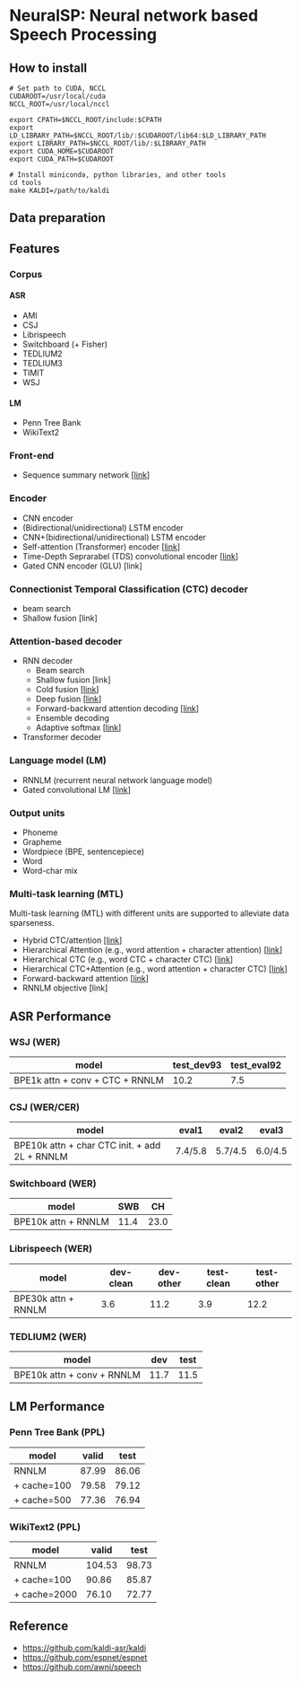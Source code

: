 # NeuralSP: Neural network based Speech Processing

## How to install
```
# Set path to CUDA, NCCL
CUDAROOT=/usr/local/cuda
NCCL_ROOT=/usr/local/nccl

export CPATH=$NCCL_ROOT/include:$CPATH
export LD_LIBRARY_PATH=$NCCL_ROOT/lib/:$CUDAROOT/lib64:$LD_LIBRARY_PATH
export LIBRARY_PATH=$NCCL_ROOT/lib/:$LIBRARY_PATH
export CUDA_HOME=$CUDAROOT
export CUDA_PATH=$CUDAROOT

# Install miniconda, python libraries, and other tools
cd tools
make KALDI=/path/to/kaldi
```


## Data preparation


## Features
### Corpus
#### ASR
- AMI
- CSJ
- Librispeech
- Switchboard (+ Fisher)
- TEDLIUM2
- TEDLIUM3
- TIMIT
- WSJ

#### LM
- Penn Tree Bank
- WikiText2

### Front-end
- Sequence summary network [[link](https://www.isca-speech.org/archive/Interspeech_2018/abstracts/1438.html)]

### Encoder
- CNN encoder
- (Bidirectional/unidirectional) LSTM encoder
- CNN+(bidirectional/unidirectional) LSTM encoder
- Self-attention (Transformer) encoder [[link](https://arxiv.org/abs/1706.03762)]
- Time-Depth Seprarabel (TDS) convolutional encoder [[link](https://arxiv.org/abs/1904.02619)]
- Gated CNN encoder (GLU) [link]

### Connectionist Temporal Classification (CTC) decoder
- beam search
- Shallow fusion [link]

### Attention-based decoder
- RNN decoder
  - Beam search
  - Shallow fusion [link]
  - Cold fusion [[link](https://arxiv.org/abs/1708.06426)]
  - Deep fusion [[link](https://arxiv.org/abs/1503.03535)]
  - Forward-backward attention decoding [[link](https://www.isca-speech.org/archive/Interspeech_2018/abstracts/1160.html)]
  - Ensemble decoding
  - Adaptive softmax [[link](https://arxiv.org/abs/1609.04309)]
- Transformer decoder

### Language model (LM)
- RNNLM (recurrent neural network language model)
- Gated convolutional LM [[link](https://arxiv.org/abs/1612.08083)]

### Output units
- Phoneme
- Grapheme
- Wordpiece (BPE, sentencepiece)
- Word
- Word-char mix

### Multi-task learning (MTL)
Multi-task learning (MTL) with different units are supported to alleviate data sparseness.
- Hybrid CTC/attention [[link](https://www.merl.com/publications/docs/TR2017-190.pdf)]
- Hierarchical Attention (e.g., word attention + character attention) [[link](http://sap.ist.i.kyoto-u.ac.jp/lab/bib/intl/INA-SLT18.pdf)]
- Hierarchical CTC (e.g., word CTC + character CTC) [[link](https://arxiv.org/abs/1711.10136)]
- Hierarchical CTC+Attention (e.g., word attention + character CTC) [[link](http://www.sap.ist.i.kyoto-u.ac.jp/lab/bib/intl/UEN-ICASSP18.pdf)]
- Forward-backward attention [[link](https://www.isca-speech.org/archive/Interspeech_2018/abstracts/1160.html)]
- RNNLM objective [link]


## ASR Performance
### WSJ (WER)
| model                            | test_dev93 | test_eval92 |
| -------------------------------- | ---------- | ----------- |
| BPE1k attn + conv + CTC + RNNLM  | 10.2       | 7.5         |

### CSJ (WER/CER)
| model                                         | eval1   | eval2   | eval3   |
| --------------------------------------------- | ------- | ------- | ------- |
| BPE10k attn + char CTC init. + add 2L + RNNLM | 7.4/5.8 | 5.7/4.5 | 6.0/4.5 |

### Switchboard (WER)
| model                | SWB  | CH   |
| -------------------- | ---- | ---- |
| BPE10k attn + RNNLM  | 11.4 | 23.0 |

### Librispeech (WER)
| model                | dev-clean | dev-other | test-clean | test-other |
| -------------------- | --------- | --------- | ---------- | ---------- |
| BPE30k attn + RNNLM  | 3.6       | 11.2      | 3.9        | 12.2       |

### TEDLIUM2 (WER)
| model                       | dev  | test |
| --------------------------- | ---- | ---- |
| BPE10k attn + conv + RNNLM  | 11.7 | 11.5 |


## LM Performance
### Penn Tree Bank (PPL)
| model       | valid | test  |
| ------------| ----- | ----- |
| RNNLM       | 87.99 | 86.06 |
| + cache=100 | 79.58 | 79.12 |
| + cache=500 | 77.36 | 76.94 |

### WikiText2 (PPL)
| model        | valid  | test  |
| ------------ | ------ | ----- |
| RNNLM        | 104.53 | 98.73 |
| + cache=100  | 90.86  | 85.87 |
| + cache=2000 | 76.10  | 72.77 |


## Reference
- https://github.com/kaldi-asr/kaldi
- https://github.com/espnet/espnet
- https://github.com/awni/speech

<!-- ## TODO
- WFST decoder
- Minimum WER training
- Convolutional decoder
- Speech Translation
- Tacotron2 -->
